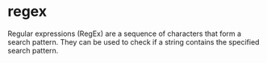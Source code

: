 # regex
Regular expressions (RegEx) are a sequence of characters that form a search pattern. They can be used to check if a string contains the specified search pattern. 
